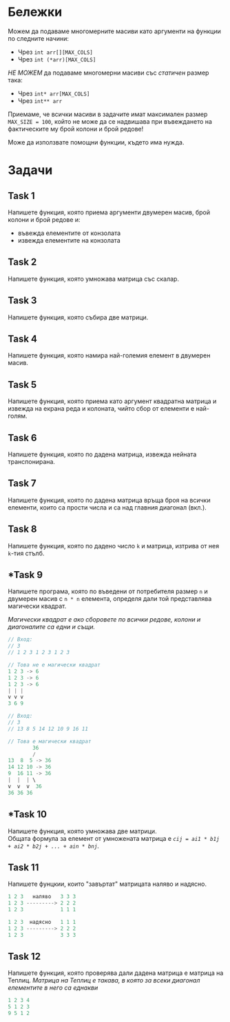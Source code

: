 # Бележки
Можем да подаваме многомерните масиви като аргументи на функции по следните начини:
- Чрез `int arr[][MAX_COLS]`   
- Чрез `int (*arr)[MAX_COLS]`

_НЕ МОЖЕМ_ да подаваме многомерни масиви със _статичен_ размер така:
- Чрез `int* arr[MAX_COLS]`
- Чрез `int** arr`

Приемаме, че всички масиви в задачите имат максимален размер `MAX_SIZE = 100`, който не може да се надвишава при въвеждането на фактическите му брой колони и брой редове!

Може да използвате помощни функции, където има нужда.

# Задачи
## Task 1
Напишете функция, която приема аргументи двумерен масив, брой колони и брой редове и:
- въвежда елементите от конзолата
- извежда елементите на конзолата

## Task 2
Напишете функция, която умножава матрица със скалар.

## Task 3
Напишете функция, която събира две матрици.

## Task 4
Напишете функция, която намира най-големия елемент в двумерен масив.

## Task 5
Напишете функция, която приема като аргумент квадратна матрица и извежда на екрана редa и колоната, чийто сбор от елементи е най-голям.

## Task 6
Напишете функция, която по дадена матрица, извежда нейната транспонирана.

## Task 7 
Напишете функция, която по дадена матрица връща броя на всички елементи, които са прости числа и са над главния диагонал (вкл.).

## Task 8
Напишете функция, която по дадено число `k` и матрица, изтрива от нея `k`-тия стълб.

## *Task 9
Напишете програма, която по въведени от потребителя размер `n` и двумерен масив с `n * n` елемента, определя дали той представлява магически квадрат. 

_Магически квадрат е ако сборовете по всички редове, колони и диагоналите са едни и същи._

```c++
// Вход: 
// 3 
// 1 2 3 1 2 3 1 2 3 

// Това не е магически квадрат
1 2 3 -> 6 
1 2 3 -> 6
1 2 3 -> 6
| | |
v v v
3 6 9  

// Вход: 
// 3
// 13 8 5 14 12 10 9 16 11

// Това е магически квадрат
        36
        /
13  8  5 -> 36
14 12 10 -> 36
9  16 11 -> 36
|  |  | \
v  v  v  36
36 36 36
```
## *Task 10
Напишете функция, която умножава две матрици.    
Общата формула за елемент от умножената матрица е _`cij = ai1 * b1j + ai2 * b2j + ... + ain * bnj`_.

## Task 11
Напишете фунцкии, които "завъртат" матрицата наляво и надясно.
```c++
1 2 3   наляво   3 3 3  
1 2 3 ---------> 2 2 2
1 2 3            1 1 1

1 2 3  надясно   1 1 1
1 2 3 ---------> 2 2 2
1 2 3            3 3 3
```

## Task 12
Напишете функция, която проверява дали дадена матрица е матрица на Теплиц. 
_Матрица на Теплиц е такава, в която за всеки диагонал елементите в него са еднакви_
```c++
1 2 3 4
5 1 2 3
9 5 1 2
```

